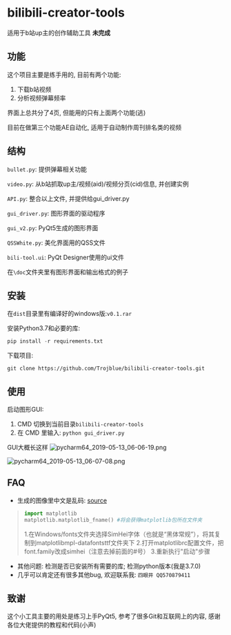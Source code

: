 # bilibili-creator-tools

适用于b站up主的创作辅助工具   **未完成**

## 功能

这个项目主要是练手用的, 目前有两个功能:

1. 下载b站视频
2. 分析视频弹幕频率

界面上总共分了4页, 但能用的只有上面两个功能(逃)

目前在做第三个功能AE自动化, 适用于自动制作周刊排名类的视频



## 结构

`bullet.py`: 提供弹幕相关功能

`video.py`: 从b站抓取up主/视频(aid)/视频分页(cid)信息, 并创建实例

`API.py`: 整合以上文件, 并提供给gui_driver.py

`gui_driver.py`: 图形界面的驱动程序

`gui_v2.py`: PyQt5生成的图形界面

`QSSWhite.py`: 美化界面用的QSS文件

`bili-tool.ui`: PyQt Designer使用的ui文件

在`\doc`文件夹里有图形界面和输出格式的例子



## 安装

在`dist`目录里有编译好的windows版:`v0.1.rar`

安装Python3.7和必要的库:

```python
pip install -r requirements.txt
```

下载项目:
```Git
git clone https://github.com/Trojblue/bilibili-creator-tools.git
```



## 使用

启动图形GUI:

1. CMD 切换到当前目录`bilibili-creator-tools`
2. 在 CMD 里输入: `python gui_driver.py`

GUI大概长这样
![pycharm64_2019-05-13_06-06-19.png](https://github.com/Trojblue/bilibili-creator-tools/blob/master/docs/pycharm64_2019-05-13_06-06-19.png?raw=true)

![pycharm64_2019-05-13_06-07-08.png](https://github.com/Trojblue/bilibili-creator-tools/blob/master/docs/pycharm64_2019-05-13_06-07-08.png?raw=true)


## FAQ

- 生成的图像里中文是乱码: [source](<https://segmentfault.com/a/1190000005144275>)

> ```python
> import matplotlib
> matplotlib.matplotlib_fname() #将会获得matplotlib包所在文件夹
> ```
>
> 1.在Windows/fonts文件夹选择SimHei字体（也就是“黑体常规”），将其复制到matplotlibmpl-datafontsttf文件夹下
> 2.打开matplotlibrc配置文件，把font.family改成simhei（注意去掉前面的#号）
> 3.重新执行"启动"步骤



- 其他问题: 检测是否已安装所有需要的库; 检测python版本(我是3.7.0)
- 几乎可以肯定还有很多其他bug, 欢迎联系我: `四眼井 QQ570879411`



## 致谢

这个小工具主要的用处是练习上手PyQt5, 参考了很多Git和互联网上的内容, 感谢各位大佬提供的教程和代码(小声)

















